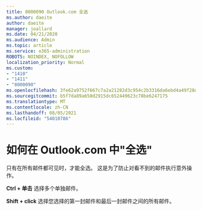 ```yaml
---
title: 8000090 Outlook.com 全选
ms.author: daeite
author: daeite
manager: joallard
ms.date: 04/21/2020
ms.audience: Admin
ms.topic: article
ms.service: o365-administration
ROBOTS: NOINDEX, NOFOLLOW
localization_priority: Normal
ms.custom:
- "1410"
- "1411"
- "8000090"
ms.openlocfilehash: 3fe62a9752f667c7a2a21282d3c954c2b3316da6ebd4a49f28dd2afb2444c7c1
ms.sourcegitcommit: b5f7da89a650d2915dc652449623c78be6247175
ms.translationtype: MT
ms.contentlocale: zh-CN
ms.lasthandoff: 08/05/2021
ms.locfileid: "54010786"
---
```

# <a name="how-to-select-all-in-outlookcom"></a>如何在 Outlook.com 中"全选"

只有在所有邮件都可见时，才能全选。 这是为了防止对看不到的邮件执行意外操作。

**Ctrl + 单击** 选择多个单独邮件。

**Shift + click** 选择您选择的第一封邮件和最后一封邮件之间的所有邮件。